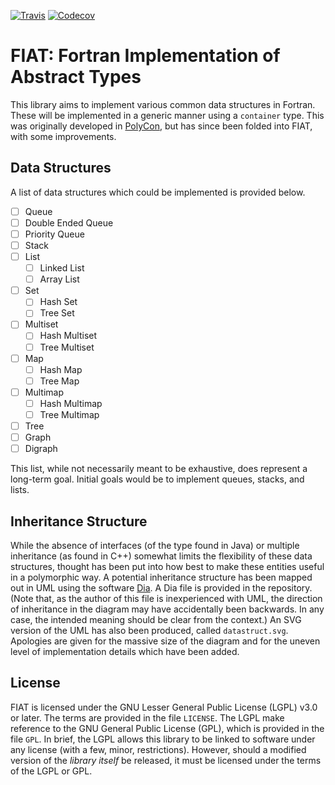 [![Travis](https://img.shields.io/travis/Fortran-FOSS-Programmers/FIAT/master.svg)](https://travis-ci.org/Fortran-FOSS-Programmers/FIAT)
[![Codecov](https://img.shields.io/codecov/c/github/Fortran-FOSS-Programmers/FIAT.svg)](https://codecov.io/github/Fortran-FOSS-Programmers/FIAT?branch=master)

# FIAT: Fortran Implementation of Abstract Types
This library aims to implement various common data structures
in Fortran.
These will be implemented in a generic manner using a `container` type. This
was originally developed in [PolyCon](https://github.com/cmacmackin/PolyCon),
but has since been folded into FIAT, with some improvements.

## Data Structures
A list of data structures which could be implemented is provided below.

- [ ] Queue
- [ ] Double Ended Queue
- [ ] Priority Queue
- [ ] Stack
- [ ] List
  - [ ] Linked List
  - [ ] Array List
- [ ] Set
  - [ ] Hash Set
  - [ ] Tree Set
- [ ] Multiset
  - [ ] Hash Multiset
  - [ ] Tree Multiset
- [ ] Map
  - [ ] Hash Map
  - [ ] Tree Map
- [ ] Multimap
  - [ ] Hash Multimap
  - [ ] Tree Multimap
- [ ] Tree
- [ ] Graph
- [ ] Digraph

This list, while not necessarily meant to be exhaustive, does represent a
long-term goal. Initial goals would be to implement queues, stacks, and lists.

## Inheritance Structure
While the absence of interfaces (of the type found in Java) or multiple
inheritance (as found in C++) somewhat limits the flexibility of these data
structures, thought has been put into how best to make these entities useful
in a polymorphic way. A potential inheritance structure has been mapped out
in UML using the software [Dia](https://wiki.gnome.org/Apps/Dia). A Dia
file is provided in the repository. (Note that,
as the author of this file is inexperienced with UML, the direction of
inheritance in the diagram may have accidentally been backwards. In any case,
the intended meaning should be clear from the context.) An SVG version of
the UML has also been produced, called `datastruct.svg`. Apologies are
given for the massive size of the diagram and for the uneven level of
implementation details which have been added.

## License
FIAT is licensed under the GNU Lesser General Public License (LGPL) v3.0 or
later. The terms are provided in the file `LICENSE`. The LGPL make reference
to the GNU General Public License (GPL), which is provided in the file `GPL`.
In brief, the LGPL allows this library to be linked to software under any
license (with a few, minor, restrictions). However, should a modified version
of the _library itself_ be released, it must be licensed under the terms of
the LGPL or GPL.
